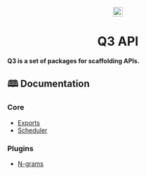 <p align="center">
    <img alt="3merge" src="https://github.com/3merge/q3-client/blob/master/logo.png" width="22" />
</p>

<h1 align="center">
  Q3 API
</h1>

<p><strong>Q3 is a set of packages for scaffolding APIs.</strong></p>

<h2>🕮 Documentation</h2>
<h3>Core</h3>
<ul>
<li><a href="/packages/q3-exports">Exports</a></li>
<li><a href="/packages/q3-core-scheduler">Scheduler</a></li>
</ul>
<h3>Plugins</h3>
<ul>
<li><a href="/packages/q3-plugin-ngrams">N-grams</a></li>
</ul>
